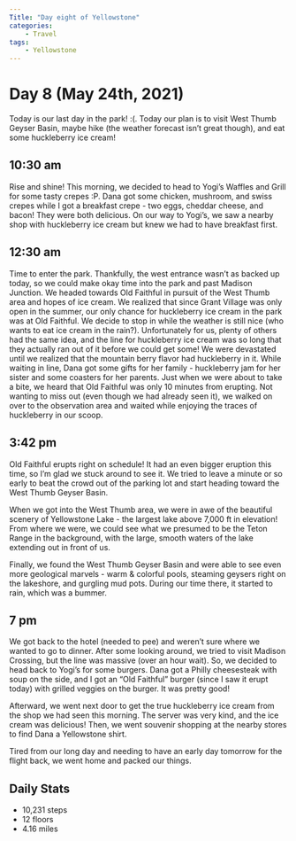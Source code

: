 ```yaml
---
Title: "Day eight of Yellowstone"
categories:
    - Travel
tags:
    - Yellowstone
---
```

# Day 8 (May 24th, 2021)
Today is our last day in the park! :(. Today our plan is to visit West Thumb Geyser Basin, maybe hike (the weather forecast isn’t great though), and eat some huckleberry ice cream!

## 10:30 am
Rise and shine! This morning, we decided to head to Yogi’s Waffles and Grill for some tasty crepes :P. Dana got some chicken, mushroom, and swiss crepes while I got a breakfast crepe - two eggs, cheddar cheese, and bacon! They were both delicious. On our way to Yogi’s, we saw a nearby shop with huckleberry ice cream but knew we had to have breakfast first.

## 12:30 am
Time to enter the park. Thankfully, the west entrance wasn’t as backed up today, so we could make okay time into the park and past Madison Junction. We headed towards Old Faithful in pursuit of the West Thumb area and hopes of ice cream. We realized that since Grant Village was only open in the summer, our only chance for huckleberry ice cream in the park was at Old Faithful. We decide to stop in while the weather is still nice (who wants to eat ice cream in the rain?). Unfortunately for us, plenty of others had the same idea, and the line for huckleberry ice cream was so long that they actually ran out of it before we could get some! We were devastated until we realized that the mountain berry flavor had huckleberry in it. While waiting in line, Dana got some gifts for her family - huckleberry jam for her sister and some coasters for her parents.
Just when we were about to take a bite, we heard that Old Faithful was only 10 minutes from erupting. Not wanting to miss out (even though we had already seen it), we walked on over to the observation area and waited while enjoying the traces of huckleberry in our scoop.

## 3:42 pm
Old Faithful erupts right on schedule! It had an even bigger eruption this time, so I’m glad we stuck around to see it. We tried to leave a minute or so early to beat the crowd out of the parking lot and start heading toward the West Thumb Geyser Basin.

When we got into the West Thumb area, we were in awe of the beautiful scenery of Yellowstone Lake - the largest lake above 7,000 ft in elevation! From where we were, we could see what we presumed to be the Teton Range in the background, with the large, smooth waters of the lake extending out in front of us.

Finally, we found the West Thumb Geyser Basin and were able to see even more geological marvels - warm & colorful pools, steaming geysers right on the lakeshore, and gurgling mud pots. During our time there, it started to rain, which was a bummer.

## 7 pm
We got back to the hotel (needed to pee) and weren’t sure where we wanted to go to dinner. After some looking around, we tried to visit Madison Crossing, but the line was massive (over an hour wait). So, we decided to head back to Yogi’s for some burgers. Dana got a Philly cheesesteak with soup on the side, and I got an “Old Faithful” burger (since I saw it erupt today) with grilled veggies on the burger. It was pretty good!

Afterward, we went next door to get the true huckleberry ice cream from the shop we had seen this morning. The server was very kind, and the ice cream was delicious! Then, we went souvenir shopping at the nearby stores to find Dana a Yellowstone shirt.

Tired from our long day and needing to have an early day tomorrow for the flight back, we went home and packed our things.

## Daily Stats
- 10,231 steps
- 12 floors
- 4.16 miles
